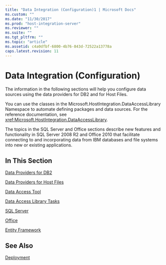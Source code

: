 ```yaml
---
title: "Data Integration (Configuration)1 | Microsoft Docs"
ms.custom: ""
ms.date: "11/30/2017"
ms.prod: "host-integration-server"
ms.reviewer: ""
ms.suite: ""
ms.tgt_pltfrm: ""
ms.topic: "article"
ms.assetid: c4a0dfbf-6800-4b76-843d-72522a13778a
caps.latest.revision: 11
---
```

# Data Integration (Configuration)
The information in the following sections will help you configure data sources using the data providers for DB2 and for Host Files.  
  
 You can use the classes in the Microsoft.HostIntegration.DataAccessLibrary Namespace to automate defining packages and data sources. For the reference documentation, see <xref:Microsoft.HostIntegration.DataAccessLibrary>.  
  
 The topics  in the SQL Server and Office sections describe new features and functionality in SQL Server 2008 R2 and Office 2010 that facilitate connecting to and incorporating data from IBM databases and file systems into new or existing applications.  
  
## In This Section  
 [Data Providers for DB2](../core/data-providers-for-db22.md)  
  
 [Data Providers for Host Files](../core/data-providers-for-host-files2.md)  
  
 [Data Access Tool](../core/data-access-tool3.md)  
  
 [Data Access Library Tasks](../core/data-access-library-tasks2.md)  
  
 [SQL Server](../core/sql-server1.md)  
  
 [Office](../core/office1.md)  
  
 [Entity Framework](../core/entity-framework1.md)  
  
## See Also  
 [Deployment](../core/deployment1.md)